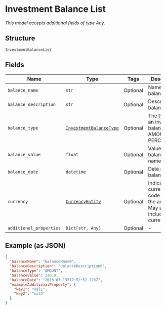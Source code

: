 
# Investment Balance List

*This model accepts additional fields of type Any.*

## Structure

`InvestmentBalanceList`

## Fields

| Name | Type | Tags | Description |
|  --- | --- | --- | --- |
| `balance_name` | `str` | Optional | Name of the balance. |
| `balance_description` | `str` | Optional | Description of balance. |
| `balance_type` | [`InvestmentBalanceType`](../../doc/models/investment-balance-type.md) | Optional | The type of an investment balance. AMOUNT or PERCENTAGE. |
| `balance_value` | `float` | Optional | Value of balance name. |
| `balance_date` | `datetime` | Optional | Date as of this balance. |
| `currency` | [`CurrencyEntity`](../../doc/models/currency-entity.md) | Optional | Indicates the currency code used by the account. May also include currency rate. |
| `additional_properties` | `Dict[str, Any]` | Optional | - |

## Example (as JSON)

```json
{
  "balanceName": "balanceName0",
  "balanceDescription": "balanceDescription6",
  "balanceType": "AMOUNT",
  "balanceValue": 220.9,
  "balanceDate": "2016-03-13T12:52:32.123Z",
  "exampleAdditionalProperty": {
    "key1": "val1",
    "key2": "val2"
  }
}
```

